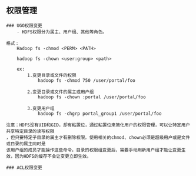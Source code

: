## 权限管理
	### UGO权限变更
		- HDFS权限分为属主、用户组、其他等角色。
	
	格式：
		Hadoop fs -chmod <PERM> <PATH>
		
		hadoop fs -chown <user:group> <path>

		ex:
			1.变更目录或文件的权限
				hadoop fs -chmod 750 /user/portal/foo
				
			2.变更目录或文件的属主或用户组
				hadoop fs -chown :portal /user/portal/foo
				
			3.变更用户组
				hadoop fs -chgrp portal_group1 /user/portal/foo

	注意：HDFS没有UID和GID，却有粘置位，通过粘置位来简化用户的权限管理，可以让特定用户共享特定目录的读写权限
	，但只要特定子目录的属主才有删除权限。使用相关的chmod、chown必须是超级用户或是文件或目录的属主同时是
	该用户组的成员才能操作这些命令。目录的权限组变更后，需要手动刷新用户组才能让变更生效，因为HDFS的缓存不会让变更立即生效。

	### ACL权限变更


